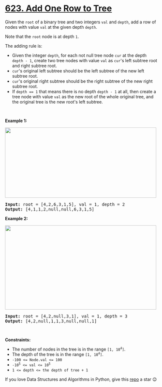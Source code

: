 # [623. Add One Row to Tree][title]

<p>Given the <code>root</code> of a binary tree and two integers <code>val</code> and <code>depth</code>, add a row of nodes with value <code>val</code> at the given depth <code>depth</code>.</p>
<p>Note that the <code>root</code> node is at depth <code>1</code>.</p>
<p>The adding rule is:</p>
<ul>
<li>Given the integer <code>depth</code>, for each not null tree node <code>cur</code> at the depth <code>depth - 1</code>, create two tree nodes with value <code>val</code> as <code>cur</code>'s left subtree root and right subtree root.</li>
<li><code>cur</code>'s original left subtree should be the left subtree of the new left subtree root.</li>
<li><code>cur</code>'s original right subtree should be the right subtree of the new right subtree root.</li>
<li>If <code>depth == 1</code> that means there is no depth <code>depth - 1</code> at all, then create a tree node with value <code>val</code> as the new root of the whole original tree, and the original tree is the new root's left subtree.</li>
</ul>
<p> </p>
<p><strong>Example 1:</strong></p>
<img alt="" src="https://assets.leetcode.com/uploads/2021/03/15/addrow-tree.jpg" style="width: 500px; height: 231px;"/>
<pre><strong>Input:</strong> root = [4,2,6,3,1,5], val = 1, depth = 2
<strong>Output:</strong> [4,1,1,2,null,null,6,3,1,5]
</pre>
<p><strong>Example 2:</strong></p>
<img alt="" src="https://assets.leetcode.com/uploads/2021/03/11/add2-tree.jpg" style="width: 500px; height: 277px;"/>
<pre><strong>Input:</strong> root = [4,2,null,3,1], val = 1, depth = 3
<strong>Output:</strong> [4,2,null,1,1,3,null,null,1]
</pre>
<p> </p>
<p><strong>Constraints:</strong></p>
<ul>
<li>The number of nodes in the tree is in the range <code>[1, 10<sup>4</sup>]</code>.</li>
<li>The depth of the tree is in the range <code>[1, 10<sup>4</sup>]</code>.</li>
<li><code>-100 &lt;= Node.val &lt;= 100</code></li>
<li><code>-10<sup>5</sup> &lt;= val &lt;= 10<sup>5</sup></code></li>
<li><code>1 &lt;= depth &lt;= the depth of tree + 1</code></li>
</ul>


If you love Data Structures and Algorithms in Python, give this [repo][me] a star :wink:

[title]: https://leetcode.com/problems/add-one-row-to-tree
[me]: https://github.com/bumblebee211196/awesome-python-leetcode